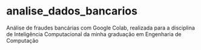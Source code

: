 # analise_dados_bancarios
Análise de fraudes bancárias com Google Colab, realizada para a disciplina de Inteligência Computacional da minha graduação em Engenharia de Computação
